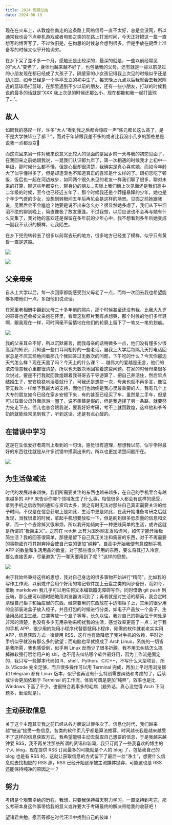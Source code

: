 ```yaml
---
title: 2024 假期总结
date: 2024-08-19
---
```


现在在火车上，从敦煌往南走的这条路上网络信号一直不太好，总是会没网，所以通常我也会下点单机游戏或者电影之类的在路上打发时间，今天正好把这一篇一直想写的博客写了，不过依旧是，在构思的时候总会想到很多，但是手放在键盘上准备写的时候又似乎开始词穷。

<!--more-->

在乡下呆了差不多一个月，感触还是比较深的，最深的就是，一些以前经常见的“大人”变老了，身体也越来越不好了，也包括我的父母。还有就是一些以前见过的小朋友现在都已经成了大孩子了，隔壁家的小女孩记得我上次见的时候似乎还是幼儿园，如今已经是一个亭亭玉立的初中生了。每天晚上九点以后我就会去我家附近的篮球场打篮球，在那里遇到不少以前的朋友，还有一些小朋友，打球的时候我说的最多的话就是“XXX 我上次见的时候还那么小，现在都能和我一起打篮球了…”。

## 故人

如同我的感叹一样，许多“大人”看到我之后都会惊叹一声“焦元都长这么高了，是不是大学快毕业了都？”，而对于年龄跟我差不多的或者比我没小几岁的那些总是说我一点都没变🤣

而这次回来另一件对我来说意义比较大的见面的是回乡前一天与我的初恋见面了，在我回来之前她跟我说，一晃我们认识都九年了，第一次相遇的时候我才上初中一年级，那时候什么都不懂，但是心里却很清楚，我确实是真心喜欢她，而如今年龄大了似乎懂得多了，但是却逐渐也不知道真正的喜欢是什么样的了。跟初恋吃了顿饭，饭后也一起在河边散步，如同两个很久未见的老友一样我们聊了很多，聊对未来的打算，聊这些年都变化，聊身边的朋友…实际上我们俩上次见面还是我们高中二年级的时候，至今也已经近五年了，那个时候我还是个莽撞暴躁的少年，她也是个年少气盛的少女，没想到转眼间五年后再见会是这样的场景。见面之前她跟我说，见面后会不会尴尬？她要是说不出来怎么办？很显然她多虑了，我们从下午滔滔不绝的聊到晚上，简直像极了故友重逢。不过我想，以后应该也不会再与她有什么交集了，我对她的喜欢还是保留在多年前的少年心中，我不想看到多年后她变成一副我不认识的模样，让我陌生。

在乡下兜兜转转去了很多以前常去玩的地方，很多地方已经变了模样，似乎只有黄昏一直是这般。

![](https://images.yuanj.top/blog/20240819211516.png)

![](https://images.yuanj.top/blog/20240819211502.png)

## 父亲母亲

自从上大学以后，每一次回家都能感受到父母老了一点，而每一次回去我也希望能够多陪他们一点，多跟他们说点话。

在家里老相册中翻到父母二十多年前的照片，那个时候甚至还没有我，比我大九岁的哥哥也还会被父亲抱在怀里，看着这张照片我有点想哭，那个时候的他们多年轻啊，跟我现在一样，可时间毫不留情地在他们的轮廓上留下了一笔又一笔的划痕。

![](https://images.yuanj.top/blog/20240819211533.png)

我的父亲耳朵不好，所以沉默寡言，而我母亲的话稍微多一点，他们没有懂多少很高深的知识，只知道一些口耳间相传的一些老话，自我上大学后每隔几天打电话回家总是不厌其烦地问着那几个我回答过无数次的问题，下午吃的什么？今天你那边天气怎么样？现在天黑了吗？今天上的什么课？ ... 越伟大的爱越是无言，他们的浓浓情意我心里都很清楚，所以也无数次地回答着这些问题。在家的时候母亲很多次说过，要是不行我就回敦煌跟着我哥哥去干导游算了，把自己养活住，然后早点结婚生子，安安稳稳地活着就行了，可我还是想拼一次，母亲也就不再多言，像往常无数次一样给予我最大的支持，而他们也始终是我心里最重要的人。我有几个上大专的朋友如今已经在家乡安顿下来，有的甚至已经买了车，虽然是二手车，但是可以载着父母外面旅游一圈了，说不羡慕是假的，但是我选择了另一条路，就要努力先走下去。侄儿也总会跟我说，要我好好考研，考不上就回敦煌，这样他和爷爷奶奶就能经常见到我了，听到这话，还是有点心酸的。

## 在错误中学习

这是在生信爱好者周刊上看到的一句话，感觉很有道理，想想我以前，似乎学得最好的东西往往就是从许多试错中摸索出来的，所以也更加清楚问题所在。

![](https://images.yuanj.top/blog/20240819212075.png)

## 为生活做减法

时代的发展越来越快，我们所需要关注的东西也越来越多，在自己的手机里会有越来越多的 APP 来告诉你哪个领域发生了什么事，相信很多人都会有这样的感受，拿到手机之后收到的通知与资讯太多，使之有时无法对那些自己真正需要关注的给予时间，不仅是在信息获取上是如此，生活中更是如此，在我开始准备考研之后就发现，当我很累的时候，拿起手机想要放松一下，但是刷到很多低质量的信息和文章，而一个个去除掉又很麻烦，所以我开始倾向于一种更贱简单的生活，或许这就是所谓的“极简主义”。之前在 reddit 上有为国外网友发帖询问，如何才能开始极简生活？我的回答很简单，那便是留下自己真正关注和需要的东西，对于不再需要的事物或许将其摒弃掉会使自己变的更加“纯粹”。自高中开始我便有意控制手机 APP 的数量和生活用品的数量，对于那些很久不用的东西，要么将其打入冷宫，要么直接丢弃，尽量避免“万一哪天要用到了呢？”这样的思想。

![](https://images.yuanj.top/blog/20240819212047.png)

由于我始终秉持这样的思想，我对自己身边的很多事物开始进行“精简”。比如我的写作工作流，以前或许会用个好用的笔记软件加上云盘之类的同步备份，而如今，借助 markdown 我几乎可以用任何文本编辑器无障碍写作，同时借助 git push 到云端，那么便可以随时随地用浏览器访问到了；再者就是对生活的精简，我会定时清理自己柜子和抽屉里的东西，经常要用的东西放在手边喝柜子上，其余的很少用的全部装进盒子放入柜子，并且打包的时候进行分类，如电子产品放一个盒子，生活用品如卫生纸、口罩等放一个盒子等等，长久以往，我对自己的物品位于何处是非常的清楚，也没有多少无用杂物来叨扰我的生活，感觉效率更高了一点；对于我的手机 APP，很少用的能用小程序代替那就用小程序，刚需的软件就老老实实用 APP，信息获取方式一律使用 RSS，这样也有效降低了我对手机的依赖，平时对手机似乎就没有那么多的欲望；而电脑也早就换成了 Arch Linux，系统的一切皆是我所需，我也感受到，似乎用 Linux 反而少了很多折腾，我不用去纠结怎么搞掉微软强行喂给用户的 shi，也不用去纠结哪个软件最好用，因为工作流是固定的，我只写一些脚本代码如 R、shell、Python、C/C++，不写什么大型项目，所以 VScode 完全足够，而且很多操作可以用 Terminal 完成，再加上平时用浏览器和 telegram 都有 Linux 版本，似乎也再没有什么特别需要纠结和考虑的了，后续或许会更加依赖于 Terminal 的工作流，体验可谓是更加“纯粹”，效率也是比 Windows 下高了不少，也很符合我事多的毛病（题外话，真心没觉得 Arch 下问题多，勤滚就是）。

## 主动获取信息

关于这个主题其实我之前已经从各方面说过很多次了。信息化时代，我们越来越“被迫”接受一些信息，各类的软件页几乎都是算法推荐，时间越长我是越来越受不了这样的信息获取方式，我希望能够主动去获取自己想要的信息，于是我越来越钟爱 RSS，我不再关注那些所谓的资讯和新闻，我只订阅了一些我喜欢的博主的个人 blog，现在提供 RSS 订阅最多的可能就是个人的 blog 了，包括我自己的 blog 也是有 RSS 的，这就让获取信息的方式留下了最后一丝“净土”，想要什么信息就去找相应的 RSS 源，RSS 已经开始逐渐被主流媒体抛弃，可能这也是 RSS 还能保持纯净的原因之一？

## 努力

考研是个艰苦卓绝的历程，我想，只要我保持每天努力学习，一直坚持到考完，那么考研本身这件事带给我的意义或许要大于考研最终的解决带给我的收获吧！

望诸君共勉，愿吾等都在时代汪洋中找到自己的彼岸！